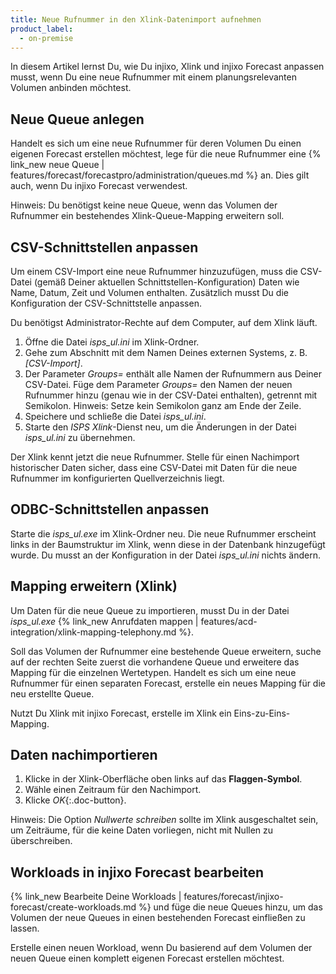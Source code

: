 ```yaml
---
title: Neue Rufnummer in den Xlink-Datenimport aufnehmen
product_label:
  - on-premise
---
```


In diesem Artikel lernst Du, wie Du injixo, Xlink und injixo Forecast anpassen musst, wenn Du eine neue Rufnummer mit einem planungsrelevanten Volumen anbinden möchtest.

## Neue Queue anlegen

Handelt es sich um eine neue Rufnummer für deren Volumen Du einen eigenen Forecast erstellen möchtest, lege für die neue Rufnummer eine {% link_new neue Queue | features/forecast/forecastpro/administration/queues.md %} an. Dies gilt auch, wenn Du injixo Forecast verwendest.

Hinweis: Du benötigst keine neue Queue, wenn das Volumen der Rufnummer ein bestehendes Xlink-Queue-Mapping erweitern soll.

## CSV-Schnittstellen anpassen

Um einem CSV-Import eine neue Rufnummer hinzuzufügen, muss die CSV-Datei (gemäß Deiner aktuellen Schnittstellen-Konfiguration) Daten wie Name, Datum, Zeit und Volumen enthalten. Zusätzlich musst Du die Konfiguration der CSV-Schnittstelle anpassen.

Du benötigst Administrator-Rechte auf dem Computer, auf dem Xlink läuft.

1. Öffne die Datei _isps_ul.ini_ im Xlink-Ordner.
2. Gehe zum Abschnitt mit dem Namen Deines externen Systems, z. B. _[CSV-Import]_.
3. Der Parameter _Groups=_ enthält alle Namen der Rufnummern aus Deiner CSV-Datei. Füge dem Parameter _Groups=_ den Namen der neuen Rufnummer hinzu (genau wie in der CSV-Datei enthalten), getrennt mit Semikolon.
   Hinweis: Setze kein Semikolon ganz am Ende der Zeile.
4. Speichere und schließe die Datei _isps_ul.ini_.
5. Starte den _ISPS Xlink_-Dienst neu, um die Änderungen in der Datei _isps_ul.ini_ zu übernehmen.

Der Xlink kennt jetzt die neue Rufnummer. Stelle für einen Nachimport historischer Daten sicher, dass eine CSV-Datei mit Daten für die neue Rufnummer im konfigurierten Quellverzeichnis liegt.

## ODBC-Schnittstellen anpassen

Starte die _isps_ul.exe_ im Xlink-Ordner neu. Die neue Rufnummer erscheint links in der Baumstruktur im Xlink, wenn diese in der Datenbank hinzugefügt wurde. Du musst an der Konfiguration in der Datei _isps_ul.ini_ nichts ändern.

## Mapping erweitern (Xlink)

Um Daten für die neue Queue zu importieren, musst Du in der Datei _isps_ul.exe_ {% link_new Anrufdaten mappen | features/acd-integration/xlink-mapping-telephony.md %}.

Soll das Volumen der Rufnummer eine bestehende Queue erweitern, suche auf der rechten Seite zuerst die vorhandene Queue und erweitere das Mapping für die einzelnen Wertetypen. Handelt es sich um eine neue Rufnummer für einen separaten Forecast, erstelle ein neues Mapping für die neu erstellte Queue.

Nutzt Du Xlink mit injixo Forecast, erstelle im Xlink ein Eins-zu-Eins-Mapping.

## Daten nachimportieren

1. Klicke in der Xlink-Oberfläche oben links auf das **Flaggen-Symbol**.
2. Wähle einen Zeitraum für den Nachimport.
3. Klicke _OK_{:.doc-button}.

Hinweis: Die Option _Nullwerte schreiben_ sollte im Xlink ausgeschaltet sein, um Zeiträume, für die keine Daten vorliegen, nicht mit Nullen zu überschreiben.

## Workloads in injixo Forecast bearbeiten

{% link_new Bearbeite Deine Workloads | features/forecast/injixo-forecast/create-workloads.md %} und füge die neue Queues hinzu, um das Volumen der neue Queues in einen bestehenden Forecast einfließen zu lassen.

Erstelle einen neuen Workload, wenn Du basierend auf dem Volumen der neuen Queue einen komplett eigenen Forecast erstellen möchtest.
